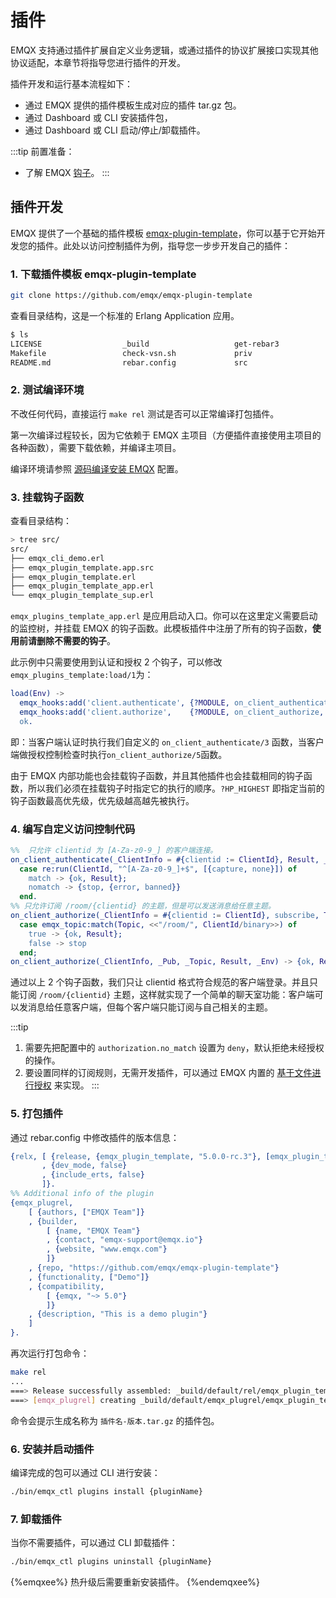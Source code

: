 # 插件

EMQX 支持通过插件扩展自定义业务逻辑，或通过插件的协议扩展接口实现其他协议适配，本章节将指导您进行插件的开发。

插件开发和运行基本流程如下：

- 通过 EMQX 提供的插件模板生成对应的插件 tar.gz 包。
- 通过 Dashboard 或 CLI 安装插件包，
- 通过 Dashboard 或 CLI 启动/停止/卸载插件。

:::tip 前置准备：

- 了解 EMQX [钩子](./hooks.md)。
  :::

## 插件开发

EMQX 提供了一个基础的插件模板 [emqx-plugin-template](https://github.com/emqx/emqx-plugin-template)，你可以基于它开始开发您的插件。此处以访问控制插件为例，指导您一步步开发自己的插件：

### 1. 下载插件模板 emqx-plugin-template

```sh
git clone https://github.com/emqx/emqx-plugin-template
```

查看目录结构，这是一个标准的 Erlang Application 应用。

```sh
$ ls
LICENSE                  _build                   get-rebar3
Makefile                 check-vsn.sh             priv
README.md                rebar.config             src
```

### 2. 测试编译环境

不改任何代码，直接运行 `make rel` 测试是否可以正常编译打包插件。

第一次编译过程较长，因为它依赖于 EMQX 主项目（方便插件直接使用主项目的各种函数），需要下载依赖，并编译主项目。

编译环境请参照 [源码编译安装 EMQX](../deploy/install-source.md) 配置。

### 3. 挂载钩子函数

查看目录结构：

```sh
> tree src/
src/
├── emqx_cli_demo.erl
├── emqx_plugin_template.app.src
├── emqx_plugin_template.erl
├── emqx_plugin_template_app.erl
└── emqx_plugin_template_sup.erl
```

`emqx_plugins_template_app.erl` 是应用启动入口。你可以在这里定义需要启动的监控树，并挂载 EMQX 的钩子函数。此模板插件中注册了所有的钩子函数，**使用前请删除不需要的钩子**。

此示例中只需要使用到认证和授权 2 个钩子，可以修改`emqx_plugins_template:load/1`为：

```erlang
load(Env) ->
  emqx_hooks:add('client.authenticate', {?MODULE, on_client_authenticate, [Env]}, ?HP_HIGHEST),
  emqx_hooks:add('client.authorize',    {?MODULE, on_client_authorize, [Env]}, ?HP_HIGHEST),
  ok.
```

即：当客户端认证时执行我们自定义的 `on_client_authenticate/3` 函数，当客户端做授权控制检查时执行`on_client_authorize/5`函数。

由于 EMQX 内部功能也会挂载钩子函数，并且其他插件也会挂载相同的钩子函数，所以我们必须在挂载钩子时指定它的执行的顺序。`?HP_HIGHEST` 即指定当前的钩子函数最高优先级，优先级越高越先被执行。

### 4. 编写自定义访问控制代码

```erlang
%%  只允许 clientid 为 [A-Za-z0-9_] 的客户端连接。
on_client_authenticate(_ClientInfo = #{clientid := ClientId}, Result, _Env) ->
  case re:run(ClientId, "^[A-Za-z0-9_]+$", [{capture, none}]) of
    match -> {ok, Result};
    nomatch -> {stop, {error, banned}}
  end.
%% 只允许订阅 /room/{clientid} 的主题，但是可以发送消息给任意主题。
on_client_authorize(_ClientInfo = #{clientid := ClientId}, subscribe, Topic, Result, _Env) ->
  case emqx_topic:match(Topic, <<"/room/", ClientId/binary>>) of
    true -> {ok, Result};
    false -> stop
  end;
on_client_authorize(_ClientInfo, _Pub, _Topic, Result, _Env) -> {ok, Result}.
```

通过以上 2 个钩子函数，我们只让 clientid 格式符合规范的客户端登录。并且只能订阅 `/room/{clientid}` 主题，这样就实现了一个简单的聊天室功能：客户端可以发消息给任意客户端，但每个客户端只能订阅与自己相关的主题。

:::tip

1. 需要先把配置中的 `authorization.no_match` 设置为 `deny`，默认拒绝未经授权的操作。
2. 要设置同样的订阅规则，无需开发插件，可以通过 EMQX 内置的 [基于文件进行授权](../access-control/authz/file.md) 来实现。
:::

### 5. 打包插件

通过 rebar.config 中修改插件的版本信息：

```erlang
{relx, [ {release, {emqx_plugin_template, "5.0.0-rc.3"}, [emqx_plugin_template, map_sets]}
       , {dev_mode, false}
       , {include_erts, false}
       ]}.
%% Additional info of the plugin
{emqx_plugrel,
    [ {authors, ["EMQX Team"]}
    , {builder,
        [ {name, "EMQX Team"}
        , {contact, "emqx-support@emqx.io"}
        , {website, "www.emqx.com"}
        ]}
    , {repo, "https://github.com/emqx/emqx-plugin-template"}
    , {functionality, ["Demo"]}
    , {compatibility,
        [ {emqx, "~> 5.0"}
        ]}
    , {description, "This is a demo plugin"}
    ]
}.
```

再次运行打包命令：

```sh
make rel
...
===> Release successfully assembled: _build/default/rel/emqx_plugin_template
===> [emqx_plugrel] creating _build/default/emqx_plugrel/emqx_plugin_template-5.0.0-rc.3.tar.gz
```

命令会提示生成名称为 `插件名-版本.tar.gz` 的插件包。

### 6. 安装并启动插件

编译完成的包可以通过 CLI 进行安装：

```bash
./bin/emqx_ctl plugins install {pluginName}
```

### 7. 卸载插件

当你不需要插件，可以通过 CLI 卸载插件：

```bash
./bin/emqx_ctl plugins uninstall {pluginName}
```

{%emqxee%}
热升级后需要重新安装插件。
{%endemqxee%}
